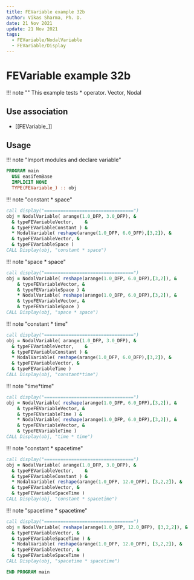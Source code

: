 ```yaml
---
title: FEVariable example 32b
author: Vikas Sharma, Ph. D.
date: 21 Nov 2021
update: 21 Nov 2021
tags:
  - FEVariable/NodalVariable
  - FEVariable/Display
---
```


# FEVariable example 32b

!!! note ""
This example tests * operator. Vector, Nodal

## Use association

- [[FEVariable_]]

## Usage

!!! note "Import modules and declare variable"

```fortran
PROGRAM main
  USE easifemBase
  IMPLICIT NONE
  TYPE(FEVariable_) :: obj
```

!!! note "constant * space"

```fortran
call display("=================================")
obj = NodalVariable( arange(1.0_DFP, 3.0_DFP), &
  & typeFEVariableVector,    &
  & typeFEVariableConstant ) &
  * NodalVariable( reshape(arange(1.0_DFP, 6.0_DFP),[3,2]), &
  & typeFEVariableVector, &
  & typeFEVariableSpace )
CALL Display(obj, "constant * space")
```

!!! note "space * space"

```fortran
call display("=================================")
obj = NodalVariable( reshape(arange(1.0_DFP, 6.0_DFP),[3,2]), &
    & typeFEVariableVector, &
    & typeFEVariableSpace ) &
    * NodalVariable( reshape(arange(1.0_DFP, 6.0_DFP),[3,2]), &
    & typeFEVariableVector, &
    & typeFEVariableSpace )
CALL Display(obj, "space * space")
```

!!! note "constant * time"

```fortran
call display("=================================")
obj = NodalVariable( arange(1.0_DFP, 3.0_DFP), &
  & typeFEVariableVector,    &
  & typeFEVariableConstant ) &
  * NodalVariable( reshape(arange(1.0_DFP, 6.0_DFP),[3,2]), &
  & typeFEVariableVector, &
  & typeFEVariableTime )
CALL Display(obj, "constant*time")
```

!!! note "time*time"

```fortran
call display("=================================")
obj = NodalVariable( reshape(arange(1.0_DFP, 6.0_DFP),[3,2]), &
    & typeFEVariableVector, &
    & typeFEVariableTime ) &
    * NodalVariable( reshape(arange(1.0_DFP, 6.0_DFP),[3,2]), &
    & typeFEVariableVector, &
    & typeFEVariableTime )
CALL Display(obj, "time * time")
```

!!! note "constant * spacetime"

```fortran
call display("=================================")
obj = NodalVariable( arange(1.0_DFP, 3.0_DFP), &
  & typeFEVariableVector,    &
  & typeFEVariableConstant ) &
  * NodalVariable( reshape(arange(1.0_DFP, 12.0_DFP), [3,2,2]), &
  & typeFEVariableVector, &
  & typeFEVariableSpaceTime )
CALL Display(obj, "constant * spacetime")
```

!!! note "spacetime * spacetime"

```fortran
call display("=================================")
obj = NodalVariable( reshape(arange(1.0_DFP, 12.0_DFP), [3,2,2]), &
  & typeFEVariableVector, &
  & typeFEVariableSpaceTime ) &
  * NodalVariable( reshape(arange(1.0_DFP, 12.0_DFP), [3,2,2]), &
  & typeFEVariableVector, &
  & typeFEVariableSpaceTime )
CALL Display(obj, "spacetime * spacetime")
```

```fortran
END PROGRAM main
```
